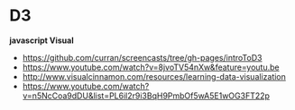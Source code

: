 # D3
**javascript Visual**

- https://github.com/curran/screencasts/tree/gh-pages/introToD3
- https://www.youtube.com/watch?v=8jvoTV54nXw&feature=youtu.be
- http://www.visualcinnamon.com/resources/learning-data-visualization
- https://www.youtube.com/watch?v=n5NcCoa9dDU&list=PL6il2r9i3BqH9PmbOf5wA5E1wOG3FT22p

